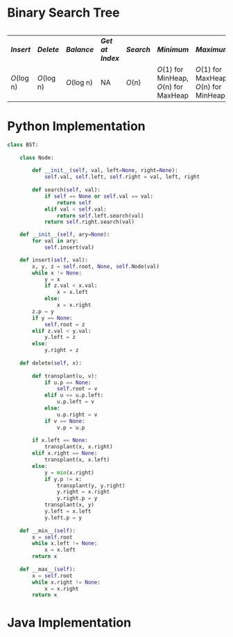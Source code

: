 # Binary Search Tree
<table>
    <tr>
        <table>
            <tr>
                <td><strong><i>Insert</i></strong></td>
                <td><strong><i>Delete</i></strong></td>
                <td><strong><i>Balance</i></strong></td>
                <td><strong><i>Get at Index</i></strong></td>
                <td><strong><i>Search</i></strong></td>
                <td><strong><i>Minimum</i></strong></td>
                <td><strong><i>Maximum</i></strong></td>
                <td><strong><i>Space</i></strong></td>
            </tr>
            <tr>
                <td><i>O</i>(log n)</td>
                <td><i>O</i>(log n)</td>
                <td><i>O</i>(log n)</td>
                <td>NA</td>
                <td><i>O</i>(n)</td>
                <td><i>O</i>(1) for MinHeap, <i>O</i>(n) for MaxHeap</td>
                <td><i>O</i>(1) for MaxHeap, <i>O</i>(n) for MinHeap</td>
                <td><i>O</i>(n)</td>
            </tr>
        </table>
    </tr>
</table>

# Python Implementation
``` python
class BST:
    
    class Node:
        
        def __init__(self, val, left=None, right=None):
            self.val, self.left, self.right = val, left, right
            
        def search(self, val):
            if self == None or self.val == val: 
                return self
            elif val < self.val: 
                return self.left.search(val)
            return self.right.search(val)

    def __init__(self, ary=None):
        for val in ary:
            self.insert(val)

    def insert(self, val):
        x, y, z = self.root, None, self.Node(val)
        while x != None:
            y = x
            if z.val < x.val:
                x = x.left
            else: 
                x = x.right
        z.p = y
        if y == None:
            self.root = z
        elif z.val < y.val:
            y.left = z
        else:
            y.right = z
            
    def delete(self, x):
        
        def transplant(u, v):
            if u.p == None:
                self.root = v
            elif u == u.p.left:
                u.p.left = v
            else:
                u.p.right = v
            if v == None:
                v.p = u.p
        
        if x.left == None:
            transplant(x, x.right)
        elif x.right == None:
            transplant(x, x.left)
        else:
            y = min(x.right)
            if y.p != x:
                transplant(y, y.right)
                y.right = x.right
                y.right.p = y
            transplant(x, y)
            y.left = x.left
            y.left.p = y
        
    def __min__(self):
        x = self.root
        while x.left != None:
            x = x.left
        return x
    
    def __max__(self):
        x = self.root
        while x.right != None:
            x = x.right
        return x
```

# Java Implementation
``` java

```